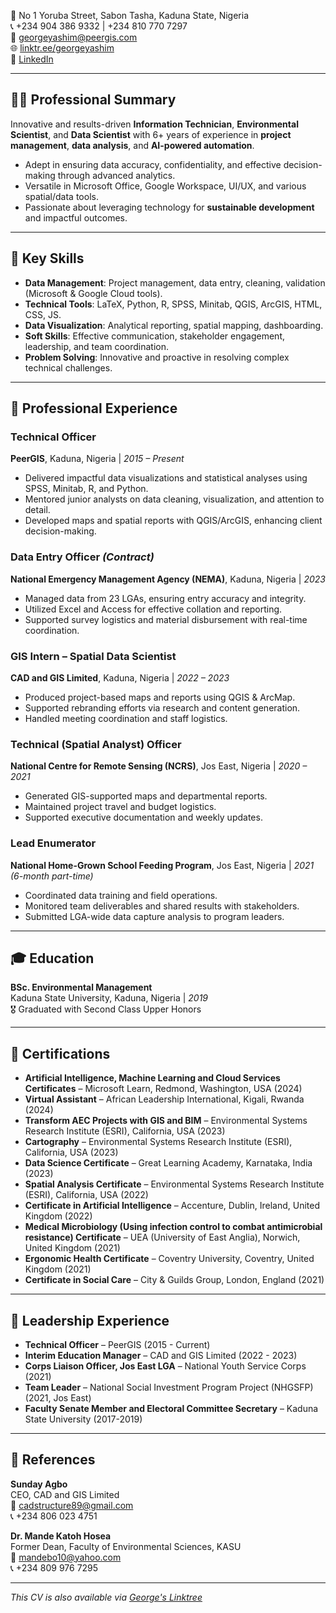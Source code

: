 
📍 No 1 Yoruba Street, Sabon Tasha, Kaduna State, Nigeria  
📞 +234 904 386 9332 | +234 810 770 7297  
📧 [georgeyashim@peergis.com](mailto:georgeyashim@peergis.com)  
🌐 [linktr.ee/georgeyashim](https://linktr.ee/georgeyashim)  
🔗 [LinkedIn](https://www.linkedin.com/in/georgeyashim/)

---

## 👨‍💼 Professional Summary

Innovative and results-driven **Information Technician**, **Environmental Scientist**, and **Data Scientist** with 6+ years of experience in **project management**, **data analysis**, and **AI-powered automation**.

- Adept in ensuring data accuracy, confidentiality, and effective decision-making through advanced analytics.
- Versatile in Microsoft Office, Google Workspace, UI/UX, and various spatial/data tools.
- Passionate about leveraging technology for **sustainable development** and impactful outcomes.

---

## 🧠 Key Skills

- **Data Management**: Project management, data entry, cleaning, validation (Microsoft & Google Cloud tools).
- **Technical Tools**: LaTeX, Python, R, SPSS, Minitab, QGIS, ArcGIS, HTML, CSS, JS.
- **Data Visualization**: Analytical reporting, spatial mapping, dashboarding.
- **Soft Skills**: Effective communication, stakeholder engagement, leadership, and team coordination.
- **Problem Solving**: Innovative and proactive in resolving complex technical challenges.

---

## 💼 Professional Experience

### Technical Officer  
**PeerGIS**, Kaduna, Nigeria | *2015 – Present*  
- Delivered impactful data visualizations and statistical analyses using SPSS, Minitab, R, and Python.  
- Mentored junior analysts on data cleaning, visualization, and attention to detail.  
- Developed maps and spatial reports with QGIS/ArcGIS, enhancing client decision-making.

### Data Entry Officer *(Contract)*  
**National Emergency Management Agency (NEMA)**, Kaduna, Nigeria | *2023*  
- Managed data from 23 LGAs, ensuring entry accuracy and integrity.  
- Utilized Excel and Access for effective collation and reporting.  
- Supported survey logistics and material disbursement with real-time coordination.

### GIS Intern – Spatial Data Scientist  
**CAD and GIS Limited**, Kaduna, Nigeria | *2022 – 2023*  
- Produced project-based maps and reports using QGIS & ArcMap.  
- Supported rebranding efforts via research and content generation.  
- Handled meeting coordination and staff logistics.

### Technical (Spatial Analyst) Officer  
**National Centre for Remote Sensing (NCRS)**, Jos East, Nigeria | *2020 – 2021*  
- Generated GIS-supported maps and departmental reports.  
- Maintained project travel and budget logistics.  
- Supported executive documentation and weekly updates.

### Lead Enumerator  
**National Home-Grown School Feeding Program**, Jos East, Nigeria | *2021 (6-month part-time)*  
- Coordinated data training and field operations.  
- Monitored team deliverables and shared results with stakeholders.  
- Submitted LGA-wide data capture analysis to program leaders.

---

## 🎓 Education

**BSc. Environmental Management**  
Kaduna State University, Kaduna, Nigeria | *2019*  
🎖️ Graduated with Second Class Upper Honors

---

## 📜 Certifications

- **Artificial Intelligence, Machine Learning and Cloud Services Certificates** – Microsoft Learn, Redmond, Washington, USA (2024)
- **Virtual Assistant** – African Leadership International, Kigali, Rwanda (2024)
- **Transform AEC Projects with GIS and BIM** – Environmental Systems Research Institute (ESRI), California, USA (2023)
- **Cartography** – Environmental Systems Research Institute (ESRI), California, USA (2023)
- **Data Science Certificate** – Great Learning Academy, Karnataka, India (2023)
- **Spatial Analysis Certificate** – Environmental Systems Research Institute (ESRI), California, USA (2022)
- **Certificate in Artificial Intelligence** – Accenture, Dublin, Ireland, United Kingdom (2022)
- **Medical Microbiology (Using infection control to combat antimicrobial resistance) Certificate** – UEA (University of East Anglia), Norwich, United Kingdom (2021)
- **Ergonomic Health Certificate** – Coventry University, Coventry, United Kingdom (2021)
- **Certificate in Social Care** – City & Guilds Group, London, England (2021)

---

## 🧩 Leadership Experience

- **Technical Officer** – PeerGIS (2015 - Current)
- **Interim Education Manager** – CAD and GIS Limited (2022 - 2023)
- **Corps Liaison Officer, Jos East LGA** – National Youth Service Corps (2021)
- **Team Leader** – National Social Investment Program Project (NHGSFP) (2021, Jos East)
- **Faculty Senate Member and Electoral Committee Secretary** – Kaduna State University (2017-2019)

---

## 🧾 References

**Sunday Agbo**  
CEO, CAD and GIS Limited  
📧 [cadstructure89@gmail.com](mailto:cadstructure89@gmail.com)  
📞 +234 806 023 4751  

**Dr. Mande Katoh Hosea**  
Former Dean, Faculty of Environmental Sciences, KASU  
📧 [mandebo10@yahoo.com](mailto:mandebo10@yahoo.com)  
📞 +234 809 976 7295

---

_This CV is also available via [George's Linktree](https://linktr.ee/georgeyashim)_

